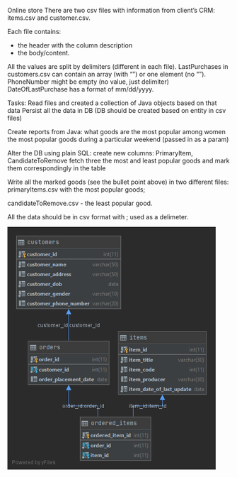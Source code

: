 Online store
There are two csv files with information from client’s CRM: items.csv and customer.csv. 

Each file contains:
- the header with the column description 
- the body/content. 

All the values are split by delimiters (different in each file). 
LastPurchases in customers.csv can contain an array (with “”) or one element (no “”).
PhoneNumber might be empty (no value, just delimiter)
DateOfLastPurchase has a format of mm/dd/yyyy. 

Tasks:
Read files and created a collection of Java objects based on that data
Persist all the data in DB (DB should be created based on entity in csv files)

Create reports from Java:
what goods are the most popular among women
the most popular goods during a particular weekend (passed in as a param)

Alter the DB using plain SQL:
create new columns: PrimaryItem, CandidateToRemove
fetch three the most and least popular goods and mark them correspondingly in the table

Write all the marked goods (see the bullet point above) in two different files: 
primaryItems.csv with the most popular goods; 

candidateToRemove.csv - the least popular good. 

All the data should be in csv format with ; used as a delimeter.

![db_diagram](https://github.com/andriistarynskyi/OnlineShop/blob/master/online_store_db_diagram.png )
